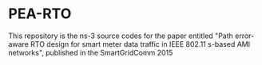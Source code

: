 # PEA-RTO
This repository is the ns-3 source codes for the paper entitled "Path error-aware RTO design for smart meter data traffic in IEEE 802.11 s-based AMI networks", published in the SmartGridComm 2015
